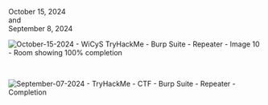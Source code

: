 <p>October 15, 2024<br>
and<br>
September 8, 2024<br>

![October-15-2024 - WiCyS TryHackMe - Burp Suite - Repeater - Image 10 - Room showing 100% completion](https://github.com/user-attachments/assets/2822258a-4525-45c2-8a9c-23127c5c379f)


<br>

![September-07-2024 - TryHackMe - CTF - Burp Suite - Repeater - Completion](https://github.com/user-attachments/assets/10b75c35-742a-4739-9615-99bd76af5696)
